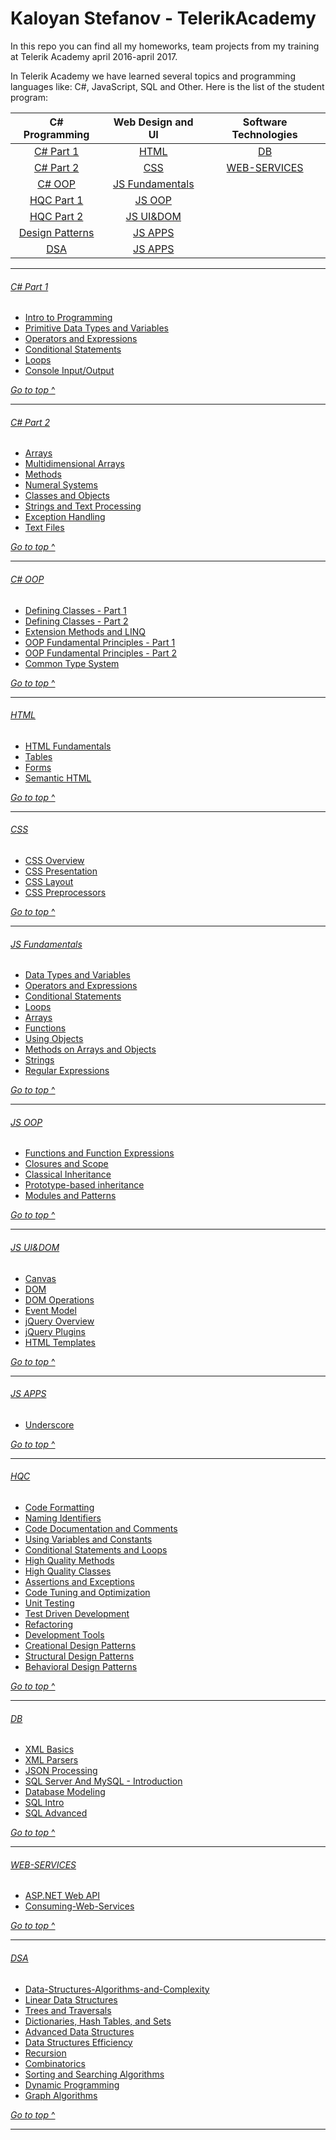 # Kaloyan Stefanov - TelerikAcademy
In this repo you can find all my homeworks, team projects from my training at Telerik Academy april 2016-april 2017.

In Telerik Academy we have learned several topics and programming languages like: C#, JavaScript, SQL and Other. Here is the list of the student program:

| C# Programming           | Web Design and UI                   | Software Technologies             |
|:------------------------:|:-----------------------------------:|:---------------------------------:|
| [C# Part 1](#c-part-1)   | [HTML](#html)                       | [DB](#db)                         |
| [C# Part 2](#c-part-2)   | [CSS](#css)                         | [WEB-SERVICES](#web-services)     |
| [C# OOP](#c-oop)         | [JS Fundamentals](#js-fundamentals) |                                   |
| [HQC Part 1](#hqc-part-1)| [JS OOP](#js-oop)                   |                                   |
| [HQC Part 2](#hqc-part-2)| [JS UI&DOM](#js-uidom)              |                                   |
| [Design Patterns](#dp)   | [JS APPS](#js-apps)                 |                                   |
| [DSA](#dsa)              | [JS APPS](#js-apps)                 |                                   |


---

###### [C# Part 1](Homeworks/C%231)
* [Intro to Programming](1.%20Programming%20C%23/1.%20CSharp-Part-1/1.%20Intro-Programming-Homework)
* [Primitive Data Types and Variables](1.%20Programming/1.%20CSharp-Part-1/2.%20Data-Types-and-Variables)
* [Operators and Expressions](1.%20Programming/1.%20CSharp-Part-1/3.%20Operators-and-Expressions)
* [Conditional Statements](Homeworks/C%231/Conditional-Statements)
* [Loops](1.%20Programming/1.%20CSharp-Part-1/6.%20Loops)
* [Console Input/Output](1.%20Programming/1.%20CSharp-Part-1/4.%20Console-In-and-Out)

[*Go to top* ^](#telerikacademy)

---

###### [C# Part 2](Homeworks/C%232)
* [Arrays](1.%20Programming/2.%20CSharp-Part-2/01.%20Arrays)
* [Multidimensional Arrays](1.%20Programming/2.%20CSharp-Part-2/02.%20Multidimensional-Arrays)
* [Methods](1.%20Programming/2.%20CSharp-Part-2/03.%20Methods)
* [Numeral Systems](1.%20Programming/2.%20CSharp-Part-2/04.%20Numeral-Systems)
* [Classes and Objects](1.%20Programming/2.%20CSharp-Part-2/05.%20Using-Classes-and-Objects)
* [Strings and Text Processing](1.%20Programming/2.%20CSharp-Part-2/06.%20Strings-and-Text-Processing)
* [Exception Handling](1.%20Programming/2.%20CSharp-Part-2/07.%20Exception-Handling)
* [Text Files](1.%20Programming/2.%20CSharp-Part-2/08.%20Text-Files)

[*Go to top* ^](#telerikacademy)

---

###### [C# OOP](Homeworks/OOP)
* [Defining Classes - Part 1](1.%20Programming/3.%20Object-Oriented-Programming/01.%20Defining-Classes-Part-1)
* [Defining Classes - Part 2](1.%20Programming/3.%20Object-Oriented-Programming/02.%20Defining-Classes-Part-2)
* [Extension Methods and LINQ](1.%20Programming/3.%20Object-Oriented-Programming/03.%20Extension-Methods-Delegates-Lambda-LINQ)
* [OOP Fundamental Principles - Part 1](1.%20Programming/3.%20Object-Oriented-Programming/04.%20OOP-Principles-Part-1)
* [OOP Fundamental Principles - Part 2](1.%20Programming/3.%20Object-Oriented-Programming/05.%20OOP-Principles-Part-2)
* [Common Type System](1.%20Programming/3.%20Object-Oriented-Programming/06.%20Common-Type-System)

[*Go to top* ^](#telerikacademy)

---

###### [HTML](Homeworks/HTML)
* [HTML Fundamentals](2.%20Web%20Design%20and%20UI%20technologies/1.%20HTML/01.%20HTML-Fundamentals)
* [Tables](2.%20Web%20Design%20and%20UI%20technologies/1.%20HTML/02.%20HTML-Tables)
* [Forms](2.%20Web%20Design%20and%20UI%20technologies/1.%20HTML/03.%20HTML-Forms-and-Frames)
* [Semantic HTML](2.%20Web%20Design%20and%20UI%20technologies/1.%20HTML/04.%20Semantic-HTML)

[*Go to top* ^](#telerikacademy)

---

###### [CSS](Homeworks/CSS)
* [CSS Overview](Homeworks/CSS/CSS-Overview)
* [CSS Presentation](Homeworks/CSS/CSS-Presentation)
* [CSS Layout](Homeworks/CSS/CSS-Layout)
* [CSS Preprocessors](Homeworks/CSS/CSS-Processors)

[*Go to top* ^](#telerikacademy)

---

###### [JS Fundamentals](Homeworks/JS-FUNDAMENTALS)
* [Data Types and Variables](2.%20Web%20Design%20and%20UI%20technologies/3.%20JavaScript-Fundamentals/01.%20Data%20types%20and%20Variables)
* [Operators and Expressions](2.%20Web%20Design%20and%20UI%20technologies/3.%20JavaScript-Fundamentals/02.%20Operators%20and%20Expressions)
* [Conditional Statements](2.%20Web%20Design%20and%20UI%20technologies/3.%20JavaScript-Fundamentals/03.%20Conditional%20Statements)
* [Loops](2.%20Web%20Design%20and%20UI%20technologies/3.%20JavaScript-Fundamentals/04.%20Loops)
* [Arrays](2.%20Web%20Design%20and%20UI%20technologies/3.%20JavaScript-Fundamentals/05.%20Arrays)
* [Functions](2.%20Web%20Design%20and%20UI%20technologies/3.%20JavaScript-Fundamentals/06.%20Functions)
* [Using Objects](2.%20Web%20Design%20and%20UI%20technologies/3.%20JavaScript-Fundamentals/07.%20Using%20Objects)
* [Methods on Arrays and Objects](2.%20Web%20Design%20and%20UI%20technologies/3.%20JavaScript-Fundamentals/08.%20Methods%20on%20Arrays%20and%20Objects)
* [Strings](2.%20Web%20Design%20and%20UI%20technologies/3.%20JavaScript-Fundamentals/09.%20Strings)
* [Regular Expressions](2.%20Web%20Design%20and%20UI%20technologies/3.%20JavaScript-Fundamentals/10.%20Regular%20Expressions)

[*Go to top* ^](#telerikacademy)

---

###### [JS OOP](Homeworks/JS-OOP)
* [Functions and Function Expressions](Homeworks/JS-OOP/Functions-And-Function-Expressions)
* [Closures and Scope](Homeworks/JS-OOP/Scopes-and-Closure)
* [Classical Inheritance](Homeworks/JS-OOP/Classical-Inheritance)
* [Prototype-based inheritance](Homeworks/JS-OOP/Prototypal-Inheritance)
* [Modules and Patterns](Homeworks/JS-OOP/Modules-And-Patterns)

[*Go to top* ^](#telerikacademy)

---

###### [JS UI&DOM](Homeworks/JS-UI%26DOM)
* [Canvas](Homeworks/JS-UI%26DOM/Canvas)
* [DOM](Homeworks/JS-UI%26DOM/Document-Object-Model)
* [DOM Operations](Homeworks/JS-UI%26DOM/DOM-Operations)
* [Event Model](Homeworks/JS-UI%26DOM/Event-Model)
* [jQuery Overview](Homeworks/JS-UI%26DOM/jQuery-Overview)
* [jQuery Plugins](Homeworks/JS-UI%26DOM/jQuery-Plugins)
* [HTML Templates](Homeworks/JS-UI%26DOM/HTML-Templates)

[*Go to top* ^](#telerikacademy)

---

###### [JS APPS](Homeworks/JS-APPS)
* [Underscore](Homeworks/JS-APPS/Underscore)

[*Go to top* ^](#telerikacademy)

---

###### [HQC](Homeworks/HQC)
* [Code Formatting](Homeworks/HQC/Code-Formatting)
* [Naming Identifiers](Homeworks/HQC/Naming-Identifiers)
* [Code Documentation and Comments](Homeworks/HQC/Code-Documentation-And-Comments)
* [Using Variables and Constants](Homeworks/HQC/Using-Variables-And-Constants)
* [Conditional Statements and Loops](Homeworks/HQC/Conditional-Statements-And-Loops)
* [High Quality Methods](Homeworks/HQC/High-Quality-Methods)
* [High Quality Classes](Homeworks/HQC/High-Quality-Classes)
* [Assertions and Exceptions](Homeworks/HQC/Assertions-And-Exceptions)
* [Code Tuning and Optimization](Homeworks/HQC/Code-Tuning-And-Optimization)
* [Unit Testing](Homeworks/HQC/Unit-Testing)
* [Test Driven Development](Homeworks/HQC/Test-Driven-Development)
* [Refactoring](Homeworks/HQC/Refactoring)
* [Development Tools](Homeworks/HQC/Development-Tools)
* [Creational Design Patterns](Homeworks/HQC/Creational-Patterns)
* [Structural Design Patterns](Homeworks/HQC/Structural-Patterns)
* [Behavioral Design Patterns](Homeworks/HQC/Behavioral-Patterns)

[*Go to top* ^](#telerikacademy)


---

###### [DB](Homeworks/DB)
* [XML Basics](Homeworks/DB/XML-Basics)
* [XML Parsers](Homeworks/DB/XML-Parsers)
* [JSON Processing](Homeworks/DB/JSON-Processing)
* [SQL Server And MySQL - Introduction](Homeworks/DB/SQL-Server-And-MySQL-Introduction)
* [Database Modeling](Homeworks/DB/Database-Modeling)
* [SQL Intro](Homeworks/DB/SQL-Intro)
* [SQL Advanced](Homeworks/DB/SQL-Advanced)

[*Go to top* ^](#telerikacademy)

---

###### [WEB-SERVICES](Homeworks/WEB-SERVICES)
* [ASP.NET Web API](Homeworks/WEB-SERVICES/ASP.NET-Web-API)
* [Consuming-Web-Services](Homeworks/WEB-SERVICES/Consuming-Web-Services)

[*Go to top* ^](#telerikacademy)

---

###### [DSA](Homeworks/DSA)
* [Data-Structures-Algorithms-and-Complexity](Homeworks/DSA/Data-Structures-Algorithms-and-Complexity)
* [Linear Data Structures](Homeworks/DSA/Linear-Data-Structures)
* [Trees and Traversals](Homeworks/DSA/Trees-and-Traversals)
* [Dictionaries, Hash Tables, and Sets](Homeworks/DSA/Dictionaries-Hash-Tables-and-Sets)
* [Advanced Data Structures](Homeworks/DSA/Advanced-Data-Structures)
* [Data Structures Efficiency](Homeworks/DSA/Data-Structure-Efficiency)
* [Recursion](Homeworks/DSA/Recursion)
* [Combinatorics](Homeworks/DSA/Combinatorics)
* [Sorting and Searching Algorithms](Homeworks/DSA/Sorting-and-Searching-Algorithms)
* [Dynamic Programming](Homeworks/DSA/Dynamic-Programming)
* [Graph Algorithms](Homeworks/DSA/Graph-Algorithms)

[*Go to top* ^](#telerikacademy)

---
